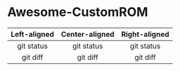 # Awesome-CustomROM

| Left-aligned | Center-aligned | Right-aligned |
| :----------: | :------------: | :-----------: |
|  git status  |   git status   |  git status   |
|   git diff   |    git diff    |   git diff    |
